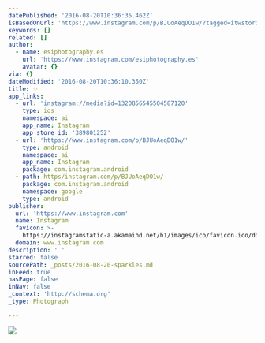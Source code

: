 ```yaml
---
datePublished: '2016-08-20T10:36:35.462Z'
isBasedOnUrl: 'https://www.instagram.com/p/BJUoAeqDO1w/?tagged=itwstories'
keywords: []
related: []
author:
  - name: esiphotography.es
    url: 'https://www.instagram.com/esiphotography.es'
    avatar: {}
via: {}
dateModified: '2016-08-20T10:36:10.350Z'
title: ✨
app_links:
  - url: 'instagram://media?id=1320856545504587120'
    type: ios
    namespace: ai
    app_name: Instagram
    app_store_id: '389801252'
  - url: 'https://www.instagram.com/p/BJUoAeqDO1w/'
    type: android
    namespace: ai
    app_name: Instagram
    package: com.instagram.android
  - path: https/instagram.com/p/BJUoAeqDO1w/
    package: com.instagram.android
    namespace: google
    type: android
publisher:
  url: 'https://www.instagram.com'
  name: Instagram
  favicon: >-
    https://instagramstatic-a.akamaihd.net/h1/images/ico/favicon.ico/dfa85bb1fd63.ico
  domain: www.instagram.com
description: ' '
starred: false
sourcePath: _posts/2016-08-20-sparkles.md
inFeed: true
hasPage: false
inNav: false
_context: 'http://schema.org'
_type: Photograph

---
```

![ ](https://imgflo.herokuapp.com/graph/vahj1ThiexotieMo/e1fb8ff348f00fe515c561942e4f630c/croprotate.jpg?cropheight=448&cropwidth=640&degrees=0&input=https%3A%2F%2Fscontent.cdninstagram.com%2Ft51.2885-15%2Fs640x640%2Fsh0.08%2Fe35%2F14072893_582646375250837_1503270142_n.jpg%3Fig_cache_key%3DMTMyMDg1NjU0NTUwNDU4NzEyMA%253D%253D.2&x=0&y=96)